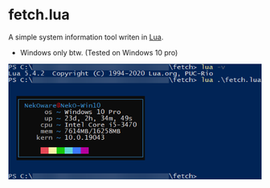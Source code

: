 # fetch.lua
A simple system information tool writen in [Lua](https://lua.org/).
- Windows only btw. (Tested on Windows 10 pro)

![Image of the script running from lua](https://raw.githubusercontent.com/NekOware/small-scripts/main/lua/fetch/image.png)
